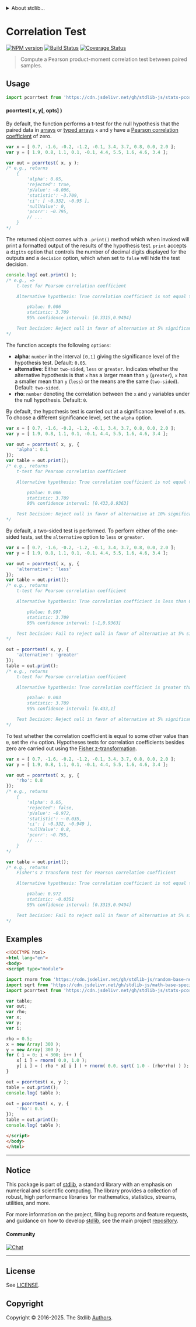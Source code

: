 <!--

@license Apache-2.0

Copyright (c) 2018 The Stdlib Authors.

Licensed under the Apache License, Version 2.0 (the "License");
you may not use this file except in compliance with the License.
You may obtain a copy of the License at

   http://www.apache.org/licenses/LICENSE-2.0

Unless required by applicable law or agreed to in writing, software
distributed under the License is distributed on an "AS IS" BASIS,
WITHOUT WARRANTIES OR CONDITIONS OF ANY KIND, either express or implied.
See the License for the specific language governing permissions and
limitations under the License.

-->


<details>
  <summary>
    About stdlib...
  </summary>
  <p>We believe in a future in which the web is a preferred environment for numerical computation. To help realize this future, we've built stdlib. stdlib is a standard library, with an emphasis on numerical and scientific computation, written in JavaScript (and C) for execution in browsers and in Node.js.</p>
  <p>The library is fully decomposable, being architected in such a way that you can swap out and mix and match APIs and functionality to cater to your exact preferences and use cases.</p>
  <p>When you use stdlib, you can be absolutely certain that you are using the most thorough, rigorous, well-written, studied, documented, tested, measured, and high-quality code out there.</p>
  <p>To join us in bringing numerical computing to the web, get started by checking us out on <a href="https://github.com/stdlib-js/stdlib">GitHub</a>, and please consider <a href="https://opencollective.com/stdlib">financially supporting stdlib</a>. We greatly appreciate your continued support!</p>
</details>

# Correlation Test

[![NPM version][npm-image]][npm-url] [![Build Status][test-image]][test-url] [![Coverage Status][coverage-image]][coverage-url] <!-- [![dependencies][dependencies-image]][dependencies-url] -->

> Compute a Pearson product-moment correlation test between paired samples.



<section class="usage">

## Usage

```javascript
import pcorrtest from 'https://cdn.jsdelivr.net/gh/stdlib-js/stats-pcorrtest@esm/index.mjs';
```

#### pcorrtest( x, y\[, opts] )

By default, the function performs a t-test for the null hypothesis that the paired data in [arrays][mdn-array] or [typed arrays][mdn-typed-array] `x` and `y` have a [Pearson correlation coefficient][pearson-correlation] of zero.

```javascript
var x = [ 0.7, -1.6, -0.2, -1.2, -0.1, 3.4, 3.7, 0.8, 0.0, 2.0 ];
var y = [ 1.9, 0.8, 1.1, 0.1, -0.1, 4.4, 5.5, 1.6, 4.6, 3.4 ];

var out = pcorrtest( x, y );
/* e.g., returns
    {
        'alpha': 0.05,
        'rejected': true,
        'pValue': ~0.006,
        'statistic': ~3.709,
        'ci': [ ~0.332, ~0.95 ],
        'nullValue': 0,
        'pcorr': ~0.795,
        // ...
    }
*/
```

The returned object comes with a `.print()` method which when invoked will print a formatted output of the results of the hypothesis test. `print` accepts a `digits` option that controls the number of decimal digits displayed for the outputs and a `decision` option, which when set to `false` will hide the test decision.

<!-- run-disable -->

```javascript
console.log( out.print() );
/* e.g., =>
    t-test for Pearson correlation coefficient

    Alternative hypothesis: True correlation coefficient is not equal to 0

        pValue: 0.006
        statistic: 3.709
        95% confidence interval: [0.3315,0.9494]

    Test Decision: Reject null in favor of alternative at 5% significance level
*/
```

The function accepts the following `options`:

-   **alpha**: `number` in the interval `[0,1]` giving the significance level of the hypothesis test. Default: `0.05`.
-   **alternative**: Either `two-sided`, `less` or `greater`. Indicates whether the alternative hypothesis is that `x` has a larger mean than `y` (`greater`), `x` has a smaller mean than `y` (`less`) or the means are the same (`two-sided`). Default: `two-sided`.
-   **rho**: `number` denoting the correlation between the `x` and `y` variables under the null hypothesis. Default: `0`.

By default, the hypothesis test is carried out at a significance level of `0.05`. To choose a different significance level, set the `alpha` option.

```javascript
var x = [ 0.7, -1.6, -0.2, -1.2, -0.1, 3.4, 3.7, 0.8, 0.0, 2.0 ];
var y = [ 1.9, 0.8, 1.1, 0.1, -0.1, 4.4, 5.5, 1.6, 4.6, 3.4 ];

var out = pcorrtest( x, y, {
    'alpha': 0.1
});
var table = out.print();
/* e.g., returns
    t-test for Pearson correlation coefficient

    Alternative hypothesis: True correlation coefficient is not equal to 0

        pValue: 0.006
        statistic: 3.709
        90% confidence interval: [0.433,0.9363]

    Test Decision: Reject null in favor of alternative at 10% significance level
*/
```

By default, a two-sided test is performed. To perform either of the one-sided tests, set the `alternative` option to `less` or `greater`.

```javascript
var x = [ 0.7, -1.6, -0.2, -1.2, -0.1, 3.4, 3.7, 0.8, 0.0, 2.0 ];
var y = [ 1.9, 0.8, 1.1, 0.1, -0.1, 4.4, 5.5, 1.6, 4.6, 3.4 ];

var out = pcorrtest( x, y, {
    'alternative': 'less'
});
var table = out.print();
/* e.g., returns
    t-test for Pearson correlation coefficient

    Alternative hypothesis: True correlation coefficient is less than 0

        pValue: 0.997
        statistic: 3.709
        95% confidence interval: [-1,0.9363]

    Test Decision: Fail to reject null in favor of alternative at 5% significance level
*/

out = pcorrtest( x, y, {
    'alternative': 'greater'
});
table = out.print();
/* e.g., returns
    t-test for Pearson correlation coefficient

    Alternative hypothesis: True correlation coefficient is greater than 0

        pValue: 0.003
        statistic: 3.709
        95% confidence interval: [0.433,1]

    Test Decision: Reject null in favor of alternative at 5% significance level
*/
```

To test whether the correlation coefficient is equal to some other value than `0`, set the `rho` option. Hypotheses tests for correlation coefficients besides zero are carried out using the [Fisher z-transformation][fisher-transform].

```javascript
var x = [ 0.7, -1.6, -0.2, -1.2, -0.1, 3.4, 3.7, 0.8, 0.0, 2.0 ];
var y = [ 1.9, 0.8, 1.1, 0.1, -0.1, 4.4, 5.5, 1.6, 4.6, 3.4 ];

var out = pcorrtest( x, y, {
    'rho': 0.8
});
/* e.g., returns
    {
        'alpha': 0.05,
        'rejected': false,
        'pValue': ~0.972,
        'statistic': ~-0.035,
        'ci': [ ~0.332, ~0.949 ],
        'nullValue': 0.8,
        'pcorr': ~0.795,
        // ...
    }
*/

var table = out.print();
/* e.g., returns
    Fisher's z transform test for Pearson correlation coefficient

    Alternative hypothesis: True correlation coefficient is not equal to 0.8

        pValue: 0.972
        statistic: -0.0351
        95% confidence interval: [0.3315,0.9494]

    Test Decision: Fail to reject null in favor of alternative at 5% significance level
*/
```

</section>

<!-- /.usage -->

<section class="examples">

## Examples

<!-- eslint no-undef: "error" -->

```html
<!DOCTYPE html>
<html lang="en">
<body>
<script type="module">

import rnorm from 'https://cdn.jsdelivr.net/gh/stdlib-js/random-base-normal@esm/index.mjs';
import sqrt from 'https://cdn.jsdelivr.net/gh/stdlib-js/math-base-special-sqrt@esm/index.mjs';
import pcorrtest from 'https://cdn.jsdelivr.net/gh/stdlib-js/stats-pcorrtest@esm/index.mjs';

var table;
var out;
var rho;
var x;
var y;
var i;

rho = 0.5;
x = new Array( 300 );
y = new Array( 300 );
for ( i = 0; i < 300; i++ ) {
    x[ i ] = rnorm( 0.0, 1.0 );
    y[ i ] = ( rho * x[ i ] ) + rnorm( 0.0, sqrt( 1.0 - (rho*rho) ) );
}

out = pcorrtest( x, y );
table = out.print();
console.log( table );

out = pcorrtest( x, y, {
    'rho': 0.5
});
table = out.print();
console.log( table );

</script>
</body>
</html>
```

</section>

<!-- /.examples -->

<!-- Section for related `stdlib` packages. Do not manually edit this section, as it is automatically populated. -->

<section class="related">

</section>

<!-- /.related -->

<!-- Section for all links. Make sure to keep an empty line after the `section` element and another before the `/section` close. -->


<section class="main-repo" >

* * *

## Notice

This package is part of [stdlib][stdlib], a standard library with an emphasis on numerical and scientific computing. The library provides a collection of robust, high performance libraries for mathematics, statistics, streams, utilities, and more.

For more information on the project, filing bug reports and feature requests, and guidance on how to develop [stdlib][stdlib], see the main project [repository][stdlib].

#### Community

[![Chat][chat-image]][chat-url]

---

## License

See [LICENSE][stdlib-license].


## Copyright

Copyright &copy; 2016-2025. The Stdlib [Authors][stdlib-authors].

</section>

<!-- /.stdlib -->

<!-- Section for all links. Make sure to keep an empty line after the `section` element and another before the `/section` close. -->

<section class="links">

[npm-image]: http://img.shields.io/npm/v/@stdlib/stats-pcorrtest.svg
[npm-url]: https://npmjs.org/package/@stdlib/stats-pcorrtest

[test-image]: https://github.com/stdlib-js/stats-pcorrtest/actions/workflows/test.yml/badge.svg?branch=main
[test-url]: https://github.com/stdlib-js/stats-pcorrtest/actions/workflows/test.yml?query=branch:main

[coverage-image]: https://img.shields.io/codecov/c/github/stdlib-js/stats-pcorrtest/main.svg
[coverage-url]: https://codecov.io/github/stdlib-js/stats-pcorrtest?branch=main

<!--

[dependencies-image]: https://img.shields.io/david/stdlib-js/stats-pcorrtest.svg
[dependencies-url]: https://david-dm.org/stdlib-js/stats-pcorrtest/main

-->

[chat-image]: https://img.shields.io/gitter/room/stdlib-js/stdlib.svg
[chat-url]: https://app.gitter.im/#/room/#stdlib-js_stdlib:gitter.im

[stdlib]: https://github.com/stdlib-js/stdlib

[stdlib-authors]: https://github.com/stdlib-js/stdlib/graphs/contributors

[umd]: https://github.com/umdjs/umd
[es-module]: https://developer.mozilla.org/en-US/docs/Web/JavaScript/Guide/Modules

[deno-url]: https://github.com/stdlib-js/stats-pcorrtest/tree/deno
[deno-readme]: https://github.com/stdlib-js/stats-pcorrtest/blob/deno/README.md
[umd-url]: https://github.com/stdlib-js/stats-pcorrtest/tree/umd
[umd-readme]: https://github.com/stdlib-js/stats-pcorrtest/blob/umd/README.md
[esm-url]: https://github.com/stdlib-js/stats-pcorrtest/tree/esm
[esm-readme]: https://github.com/stdlib-js/stats-pcorrtest/blob/esm/README.md
[branches-url]: https://github.com/stdlib-js/stats-pcorrtest/blob/main/branches.md

[stdlib-license]: https://raw.githubusercontent.com/stdlib-js/stats-pcorrtest/main/LICENSE

[mdn-array]: https://developer.mozilla.org/en-US/docs/Web/JavaScript/Reference/Global_Objects/Array

[fisher-transform]: https://en.wikipedia.org/wiki/Fisher_transformation

[pearson-correlation]: https://en.wikipedia.org/wiki/Pearson_correlation_coefficient

[mdn-typed-array]: https://developer.mozilla.org/en-US/docs/Web/JavaScript/Typed_arrays

</section>

<!-- /.links -->
